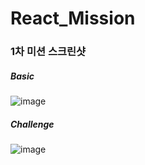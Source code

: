 # React_Mission

### 1차 미션 스크린샷

##### Basic

![image](https://user-images.githubusercontent.com/67782586/154323325-20b3d4e4-b675-45b9-b91d-5b8304678c16.png)



##### Challenge

![image](https://user-images.githubusercontent.com/67782586/154324276-0bdd5300-566f-41db-9d51-f4c4e1221b16.png)
